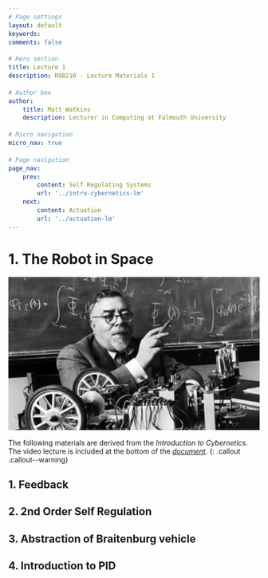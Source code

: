 ```yaml
---
# Page settings
layout: default
keywords:
comments: false

# Hero section
title: Lecture 1
description: ROB210 - Lecture Materials 1

# Author box
author:
    title: Matt Watkins
    description: Lecturer in Computing at Falmouth University

# Micro navigation
micro_nav: true

# Page navigation
page_nav:
    prev:
        content: Self Regulating Systems
        url: '../intro-cybernetics-lm'
    next:
        content: Actuation
        url: '../actuation-lm'
---
```


# 1. The Robot in Space
![Hero Banner Image](images/norbert-weiner.jpg)

The following materials are derived from the *Introduction to Cybernetics*. The video lecture is included at the bottom of the [*document*](#video-lecture).
{: .callout .callout--warning}

## 1. Feedback
## 2. 2nd Order Self Regulation
## 3. Abstraction of Braitenburg vehicle
## 4. Introduction to PID
<!--stackedit_data:
eyJoaXN0b3J5IjpbMzMyOTUyODU4XX0=
-->